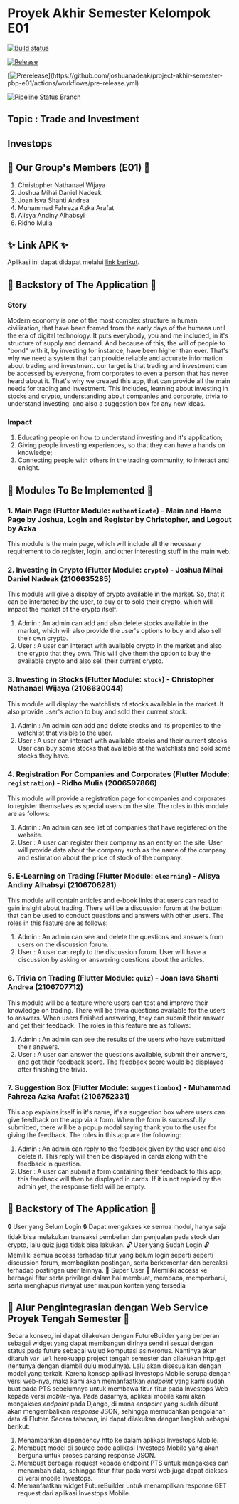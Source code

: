 # Proyek Akhir Semester Kelompok E01

[![Build status](https://build.appcenter.ms/v0.1/apps/4b96352a-9823-4744-827d-2e3d72152038/branches/main/badge)](https://appcenter.ms)

[![Release](https://github.com/joshuanadeak/project-akhir-semester-pbp-e01/actions/workflows/release.yml/badge.svg?branch=main)](https://github.com/joshuanadeak/project-akhir-semester-pbp-e01/actions/workflows/release.yml)

[![Prerelease](https://github.com/joshuanadeak/project-akhir-semester-pbp-e01/actions/workflows/pre-release.yml/badge.svg?)](https://github.com/joshuanadeak/project-akhir-semester-pbp-e01/actions/workflows/pre-release.yml)

[![Pipeline Status Branch](https://github.com/joshuanadeak/project-akhir-semester-pbp-e01/actions/workflows/staging.yml/badge.svg?branch=staging)](https://github.com/joshuanadeak/project-akhir-semester-pbp-e01/actions/workflows/staging.yml)

## Topic : Trade and Investment

## Investops

## 📌 Our Group's Members (E01) 📌
1. Christopher Nathanael Wijaya
2. Joshua Mihai Daniel Nadeak
3. Joan Isva Shanti Andrea
4. Muhammad Fahreza Azka Arafat
5. Alisya Andiny Alhabsyi
6. Ridho Mulia

## ✨ Link APK ✨
Aplikasi ini dapat didapat melalui [link berikut](https://install.appcenter.ms/orgs/project-akhir-semester-pbp-e01/apps/investops/distribution_groups/public).

## 📜 Backstory of The Application 📜
### Story
Modern economy is one of the most complex structure in human civilization, that have been formed from the early days of the humans until the era of digital technology. It puts everybody, you and me included, in it's structure of supply and demand. And because of this, the will of people to "bond" with it, by investing for instance, have been higher than ever. That's why we need a system that can provide reliable and accurate information about trading and investment. our target is that trading and investment can be accessed by everyone, from corporates to even a person that has never heard about it. That's why we created this app, that can provide all the main needs for trading and investment. This includes, learning about investing in stocks and crypto, understanding about companies and corporate, trivia to understand investing, and also a suggestion box for any new ideas.

### Impact
1. Educating people on how to understand investing and it's application;
2. Giving people investing experiences, so that they can have a hands on knowledge;
3. Connecting people with others in the trading community, to interact and enlight.

## 📝 Modules To Be Implemented 📝
### 1. Main Page (Flutter Module: `authenticate`) - Main and Home Page by Joshua, Login and Register by Christopher, and Logout by Azka
This module is the main page, which will include all the necessary requirement to do register, login, and other interesting stuff in the main web.

### 2. Investing in Crypto (Flutter Module: `crypto`) - Joshua Mihai Daniel Nadeak (2106635285)
This module will give a display of crypto available in the market. So, that it can be interacted by the user, to buy or to sold their crypto, which will impact the market of the crypto itself.
1. Admin : An admin can add and also delete stocks available in the market, which will also provide the user's options to buy and also sell their own crypto.
2. User : A user can interact with available crypto in the market and also the crypto that they own. This will give them the option to buy the available crypto and also sell their current crypto.

### 3. Investing in Stocks (Flutter Module: `stock`) - Christopher Nathanael Wijaya (2106630044)
This module will display the watchlists of stocks available in the market. It also provide user's action to buy and sold their current stock. 
1. Admin : An admin can add and delete stocks and its properties to the watchlist that visible to the user.
2. User : A user can interact with available stocks and their current stocks. User can buy some stocks that available at the watchlists and sold some stocks they have.

### 4. Registration For Companies and Corporates (Flutter Module: `registration`) - Ridho Mulia (2006597866)
This module will provide a registration page for companies and corporates to register themselves as special users on the site. 
The roles in this module are as follows:
1. Admin : An admin can see list of companies that have registered on the website.
2. User : A user can register their company as an entity on the site. User will provide data about the company such as the name of the company and estimation about the price of stock of the company.

### 5. E-Learning on Trading (Flutter Module: `elearning`) - Alisya Andiny Alhabsyi (2106706281)
This module will contain articles and e-book links that users can read to gain insight about trading. There will be a discussion forum at the bottom that can be used to conduct questions and answers with other users. The roles in this feature are as follows:
1. Admin : An admin can see and delete the questions and answers from users on the discussion forum.
2. User : A user can reply to the discussion forum. User will have a discussion by asking or answering questions about the articles.

### 6. Trivia on Trading (Flutter Module: `quiz`) - Joan Isva Shanti Andrea (2106707712)
This module will be a feature where users can test and improve their knowledge on trading. There will be trivia questions available for the users to answers. When users finished answering, they can submit their answer and get their feedback. The roles in this feature are as follows:
1. Admin : An admin can see the results of the users who have submitted their answers.
2. User : A user can answer the questions available, submit their answers, and get their feedback score. The feedback score would be displayed after finishing the trivia. 
 
### 7. Suggestion Box (Flutter Module: `suggestionbox`) - Muhammad Fahreza Azka Arafat (2106752331)
This app explains itself in it's name, it's a suggestion box where users can give feedback on the app via a form. When the form is successfully submitted, there will be a popup modal saying thank you to the user for giving the feedback. The roles in this app are the following:
1. Admin : An admin can reply to the feedback given by the user and also delete it. This reply will then be displayed in cards along with the feedback in question.
2. User : A user can submit a form containing their feedback to this app, this feedback will then be displayed in cards. If it is not replied by the admin yet, the response field will be empty.

## 👥 Backstory of The Application 👥
🔒 User yang Belum Login 🔒
Dapat mengakses ke semua modul, hanya saja tidak bisa melakukan transaksi pembelian dan penjualan pada stock dan crypto, lalu quiz juga tidak bisa lakukan.
🔓 User yang Sudah Login 🔓
Memiliki semua access terhadap fitur yang belum login seperti seperti discussion forum, membagikan postingan, serta berkomentar dan bereaksi terhadap postingan user lainnya.
👑 Super User 👑
Memiliki access ke berbagai fitur serta privilege dalam hal membuat, membaca, memperbarui, serta menghapus riwayat user maupun konten yang tersedia

## 🔧 Alur Pengintegrasian dengan Web Service Proyek Tengah Semester 🔧
Secara konsep, ini dapat dilakukan dengan FutureBuilder yang berperan sebagai widget yang dapat membangun dirinya sendiri sesuai dengan status pada future sebagai wujud komputasi asinkronus. Nantinya akan ditaruh `var url` herokuapp project tengah semester dan dilakukan http.get (tentunya dengan diambil dulu modulnya). Lalu akan disesuaikan dengan model yang terkait. Karena konsep aplikasi Investops Mobile serupa dengan versi web-nya, maka kami akan memanfaatkan _endpoint_ yang kami sudah buat pada PTS sebelumnya untuk membawa fitur-fitur pada Investops Web kepada versi _mobile_-nya. Pada dasarnya, aplikasi mobile kami akan mengakses _endpoint_ pada Django, di mana _endpoint_ yang sudah dibuat akan mengembalikan _response_ JSON, sehingga memudahkan pengolahan data di Flutter.
Secara tahapan, ini dapat dilakukan dengan langkah sebagai berikut:
1. Menambahkan dependency http ke dalam aplikasi Investops Mobile.
2. Membuat model di source code aplikasi Investops Mobile yang akan berguna untuk proses parsing response JSON.
3. Membuat berbagai request kepada endpoint PTS untuk mengakses dan menambah data, sehingga fitur-fitur pada versi web juga dapat diakses di versi mobile Investops.
4. Memanfaatkan widget FutureBuilder untuk menampilkan response GET request dari aplikasi Investops Mobile.


